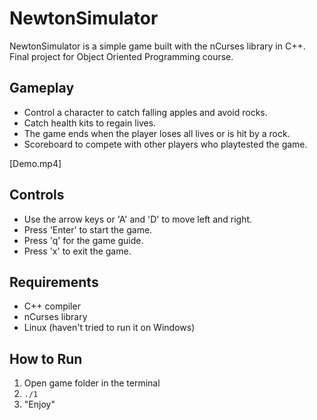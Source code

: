 # NewtonSimulator

NewtonSimulator is a simple game built with the nCurses library in C++. Final project for Object Oriented Programming course.

## Gameplay

- Control a character to catch falling apples and avoid rocks.
- Catch health kits to regain lives.
- The game ends when the player loses all lives or is hit by a rock.
- Scoreboard to compete with other players who playtested the game.

[Demo.mp4]

## Controls

- Use the arrow keys or 'A' and 'D' to move left and right.
- Press 'Enter' to start the game.
- Press 'q' for the game guide.
- Press 'x' to exit the game.

## Requirements

- C++ compiler
- nCurses library
- Linux (haven't tried to run it on Windows)

## How to Run

1. Open game folder in the terminal 
2. `./1`
3. "Enjoy"

